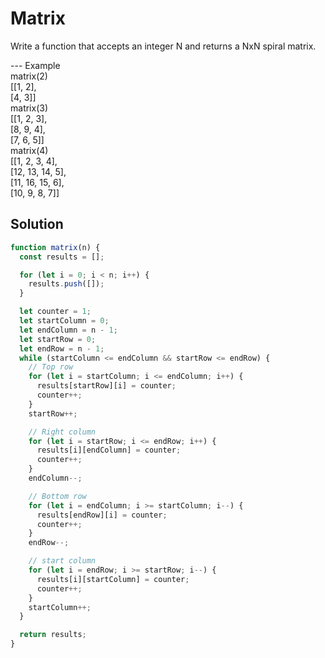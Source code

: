 # Matrix

Write a function that accepts an integer N
and returns a NxN spiral matrix.

--- Example
<br> matrix(2)
<br> [[1, 2],
<br>     [4, 3]]
<br> matrix(3)
<br> [[1, 2, 3],
<br>     [8, 9, 4],
<br>     [7, 6, 5]]
<br> matrix(4)
<br> [[1,   2,  3, 4],
<br>     [12, 13, 14, 5],
<br>     [11, 16, 15, 6],
<br>     [10,  9,  8, 7]]

## Solution

```js
function matrix(n) {
  const results = [];

  for (let i = 0; i < n; i++) {
    results.push([]);
  }

  let counter = 1;
  let startColumn = 0;
  let endColumn = n - 1;
  let startRow = 0;
  let endRow = n - 1;
  while (startColumn <= endColumn && startRow <= endRow) {
    // Top row
    for (let i = startColumn; i <= endColumn; i++) {
      results[startRow][i] = counter;
      counter++;
    }
    startRow++;

    // Right column
    for (let i = startRow; i <= endRow; i++) {
      results[i][endColumn] = counter;
      counter++;
    }
    endColumn--;

    // Bottom row
    for (let i = endColumn; i >= startColumn; i--) {
      results[endRow][i] = counter;
      counter++;
    }
    endRow--;

    // start column
    for (let i = endRow; i >= startRow; i--) {
      results[i][startColumn] = counter;
      counter++;
    }
    startColumn++;
  }

  return results;
}
```
